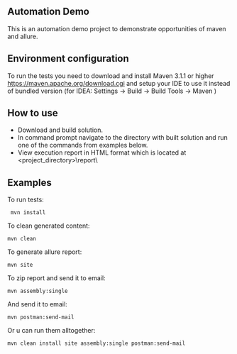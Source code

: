 ## Automation Demo ##

This is an automation demo project to demonstrate opportunities of maven and allure.

## Environment configuration ##

To run the tests you need to download and install Maven 3.1.1 or higher https://maven.apache.org/download.cgi and setup your IDE to use it instead of bundled version (for IDEA: Settings -> Build -> Build Tools -> Maven )

## How to use ##

* Download and build solution.
* In command prompt navigate to the directory with built solution and run one of the commands from examples below.
* View execution report in HTML format which is located at <project_directory>\report\

## Examples ##

To run tests:
```
 mvn install
```
To clean generated content: 
```
mvn clean
```
To generate allure report: 
```
mvn site
```
To zip report and send it to email:
```
mvn assembly:single 
```
And send it to email:
```
mvn postman:send-mail
```
Or u can run them alltogether: 
```
mvn clean install site assembly:single postman:send-mail
```